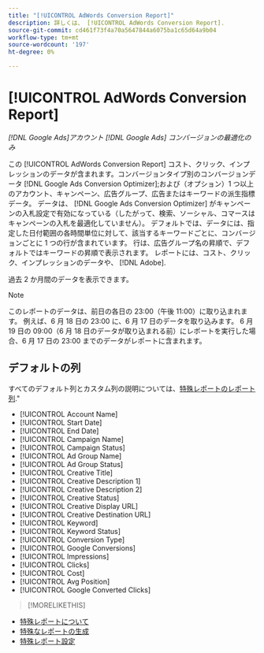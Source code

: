 ```yaml
---
title: "[!UICONTROL AdWords Conversion Report]"
description: 詳しくは、 [!UICONTROL AdWords Conversion Report].
source-git-commit: cd461f73f4a70a5647844a6075ba1c65d64a9b04
workflow-type: tm+mt
source-wordcount: '197'
ht-degree: 0%

---
```


# [!UICONTROL AdWords Conversion Report]

*[!DNL Google Ads]アカウント [!DNL Google Ads] コンバージョンの最適化のみ*

この [!UICONTROL AdWords Conversion Report] コスト、クリック、インプレッションのデータが含まれます。コンバージョンタイプ別のコンバージョンデータ [!DNL Google Ads Conversion Optimizer];および（オプション）1 つ以上のアカウント、キャンペーン、広告グループ、広告またはキーワードの派生指標データ。 データは、 [!DNL Google Ads Conversion Optimizer] がキャンペーンの入札設定で有効になっている（したがって、検索、ソーシャル、コマースはキャンペーンの入札を最適化していません）。 デフォルトでは、データには、指定した日付範囲の各時間単位に対して、該当するキーワードごとに、コンバージョンごとに 1 つの行が含まれています。 行は、広告グループ名の昇順で、デフォルトではキーワードの昇順で表示されます。 レポートには、コスト、クリック、インプレッションのデータや、 [!DNL Adobe].

過去 2 か月間のデータを表示できます。

>[!NOTE]
>
>このレポートのデータは、前日の各日の 23:00（午後 11:00）に取り込まれます。 例えば、6 月 18 日の 23:00 に、6 月 17 日のデータを取り込みます。 6 月 19 日の 09:00（6 月 18 日のデータが取り込まれる前）にレポートを実行した場合、6 月 17 日の 23:00 までのデータがレポートに含まれます。

## デフォルトの列

すべてのデフォルト列とカスタム列の説明については、[特殊レポートのレポート列](specialty-report-columns.md).&quot;

* [!UICONTROL Account Name]
* [!UICONTROL Start Date]
* [!UICONTROL End Date]
* [!UICONTROL Campaign Name]
* [!UICONTROL Campaign Status]
* [!UICONTROL Ad Group Name]
* [!UICONTROL Ad Group Status]
* [!UICONTROL Creative Title]
* [!UICONTROL Creative Description 1]
* [!UICONTROL Creative Description 2]
* [!UICONTROL Creative Status]
* [!UICONTROL Creative Display URL]
* [!UICONTROL Creative Destination URL]
* [!UICONTROL Keyword]
* [!UICONTROL Keyword Status]
* [!UICONTROL Conversion Type]
* [!UICONTROL Google Conversions]
* [!UICONTROL Impressions]
* [!UICONTROL Clicks]
* [!UICONTROL Cost]
* [!UICONTROL Avg Position]
* [!UICONTROL Google Converted Clicks]

>[!MORELIKETHIS]
* [特殊レポートについて](specialty-report-about.md)
* [特殊なレポートの生成](specialty-report-generate.md)
* [特殊レポート設定](specialty-report-settings.md)

